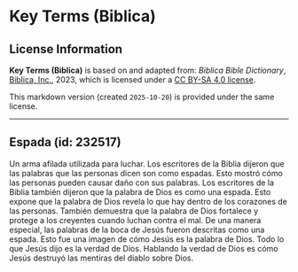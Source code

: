 # Key Terms (Biblica)

## License Information

**Key Terms (Biblica)** is based on and adapted from: _Biblica Bible Dictionary_, [Biblica, Inc.](https://www.biblica.com/), 2023, which is licensed under a [CC BY-SA 4.0 license](https://creativecommons.org/licenses/by-sa/4.0/legalcode.en).

This markdown version (created `2025-10-20`) is provided under the same license.



--------------------------------

## Espada (id: 232517)

Un arma afilada utilizada para luchar. Los escritores de la Biblia dijeron que las palabras que las personas dicen son como espadas. Esto mostró cómo las personas pueden causar daño con sus palabras. Los escritores de la Biblia también dijeron que la palabra de Dios es como una espada. Esto expone que la palabra de Dios revela lo que hay dentro de los corazones de las personas. También demuestra que la palabra de Dios fortalece y protege a los creyentes cuando luchan contra el mal. De una manera especial, las palabras de la boca de Jesús fueron descritas como una espada. Esto fue una imagen de cómo Jesús es la palabra de Dios. Todo lo que Jesús dijo es la verdad de Dios. Hablando la verdad de Dios es cómo Jesús destruyó las mentiras del diablo sobre Dios.


